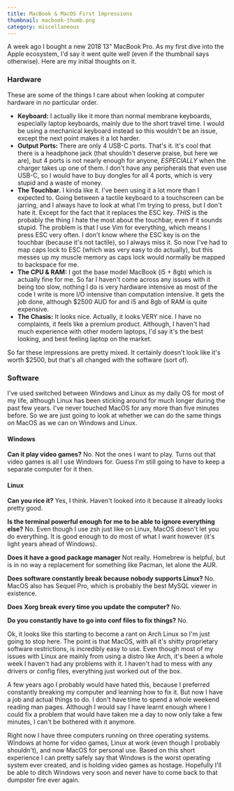 ```yaml
---
title: MacBook & MacOS First Impressions
thumbnail: macbook-thumb.png
category: miscellaneous
---
```


A week ago I bought a new 2018 13" MacBook Pro. As my first dive into the Apple ecosystem, I'd say it went quite well (even if the thumbnail says otherwise). Here are my initial thoughts on it.

### Hardware

These are some of the things I care about when looking at computer hardware in no particular order.

* **Keyboard:** I actually like it more than normal membrane keyboards, especially laptop keyboards, mainly due to the short travel time. I would be using a mechanical keyboard instead so this wouldn't be an issue, except the next point makes it a lot harder.
* **Output Ports:** There are only 4 USB-C ports. That's it. It's cool that there is a headphone jack (that shouldn't deserve praise, but here we are), but 4 ports is not nearly enough for anyone, *ESPECIALLY* when the charger takes up one of them. I don't have any peripherals that even use USB-C, so I would have to buy dongles for all 4 ports, which is very stupid and a waste of money.
* **The Touchbar.** I kinda like it. I've been using it a lot more than I expected to. Going between a tactile keyboard to a touchscreen can be jarring, and I always have to look at what I'm trying to press, but I don't hate it. Except for the fact that it replaces the ESC key. *THIS* is the probably the thing I hate the most about the touchbar, even if it sounds stupid. The problem is that I use Vim for everything, which means I press ESC very often. I don't know where the ESC key is on the touchbar (because it's not tactile), so I always miss it. So now I've had to map caps lock to ESC (which was very easy to do actually), but this messes up my muscle memory as caps lock would normally be mapped to backspace for me.
* **The CPU & RAM:** I got the base model MacBook (i5 + 8gb) which is actually fine for me. So far I haven't come across any issues with it being too slow, nothing I do is very hardware intensive as most of the code I write is more I/O intensive than computation intensive. It gets the job done, although $2500 AUD for and i5 and 8gb of RAM is quite expensive.
* **The Chasis:** It looks nice. Actually, it looks VERY nice. I have no complaints, it feels like a premium product. Although, I haven't had much experience with other modern laptops, I'd say it's the best looking, and best feeling laptop on the market.

So far these impressions are pretty mixed. It certainly doesn't look like it's worth $2500, but that's all changed with the software (sort of).

### Software

I've used switched between Windows and Linux as my daily OS for most of my life, although Linux has been sticking around for much longer during the past few years. I've never touched MacOS for any more than five minutes before. So we are just going to look at whether we can do the same things on MacOS as we can on Windows and Linux.

#### Windows

**Can it play video games?**
No. Not the ones I want to play. Turns out that video games is all I use Windows for. Guess I'm still going to have to keep a separate computer for it then.

#### Linux

**Can you rice it?**
Yes, I think. Haven't looked into it because it already looks pretty good.

**Is the terminal powerful enough for me to be able to ignore everything else?**
No. Even though I use zsh just like on Linux, MacOS doesn't let you do everything. It is good enough to do most of what I want however (it's light years ahead of Windows).

**Does it have a good package manager**
Not really. Homebrew is helpful, but is in no way a replacement for something like Pacman, let alone the AUR.

**Does software constantly break because nobody supports Linux?**
No. MacOS also has Sequel Pro, which is probably the best MySQL viewer in existence.

**Does Xorg break every time you update the computer?**
No.

**Do you constantly have to go into conf files to fix things?**
No.

Ok, it looks like this starting to become a rant on Arch Linux so I'm just going to stop here. The point is that MacOS, with all it's shitty proprietary software restrictions, is incredibly easy to use. Even though most of my issues with Linux are mainly from using a distro like Arch, it's been a whole week I haven't had any problems with it. I haven't had to mess with any drivers or config files, everything just worked out of the box.

A few years ago I probably would have hated this, because I preferred constantly breaking my computer and learning how to fix it. But now I have a job and actual things to do. I don't have time to spend a whole weekend reading man pages. Although I would say I have learnt enough where I could fix a problem that would have taken me a day to now only take a few minutes, I can't be bothered with it anymore.

Right now I have three computers running on three operating systems. Windows at home for video games, Linux at work (even though I probably shouldn't), and now MacOS for personal use. Based on this short experience I can pretty safely say that Windows is the worst operating system ever created, and is holding video games as hostage. Hopefully I'll be able to ditch Windows very soon and never have to come back to that dumpster fire ever again.
